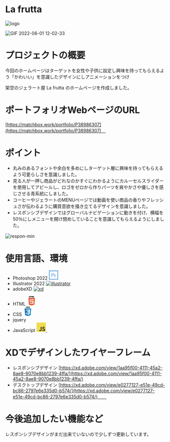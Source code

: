 # La frutta

![logo](https://user-images.githubusercontent.com/87799790/171312209-f0950b53-063d-4f14-8566-4f1cfeb98920.png)

![GIF 2022-06-01 12-02-33](https://user-images.githubusercontent.com/87799790/171319672-d762988d-d930-45d5-88e3-bc2add0dee20.gif)


# プロジェクトの概要
今回のホームページはターゲットを女性や子供に設定し興味を持ってもらえるよう「かわいい」を意識したデザインにしアニメーションをつけ  

架空のジェラート屋 La frutta のホームページを作成しました。  

# ポートフォリオWebページのURL
[https://matchbox.work/portfolio/P38986307](https://matchbox.work/portfolio/P38986307)　


# ポイント
- 丸みのあるフォントや余白を多めにしターゲット層に興味を持ってもらえるよう可愛らしさを意識しました。  
- 見る人が一押し商品がどれなのかすぐにわかるようにカルーセルスライダーを使用してアピールし、ロゴをゼロから作りパーツを爽やかさや優しさを感じさせる青系統にしました。  
- コーヒーやジェラートのMENUページでは動画を使い商品の香りやフレッシュさが伝わるように購買意欲を掻き立てるデザインを意識しました。  
- レスポンシブデザインではグローバルナビゲーションに動きを付け、横幅を50％にしメニューを開け閉めしていることを意識してもらえるようにしました。  

![respon-min](https://user-images.githubusercontent.com/87799790/173310790-c5ee87dd-0864-4cb7-8d7a-4f2fedd5a60d.gif)　


# 使用言語、環境
- Photoshop 2022 <a href="https://www.photoshop.com/en" target="_blank" rel="noreferrer"> 
    <img src="https://raw.githubusercontent.com/devicons/devicon/master/icons/photoshop/photoshop-line.svg" alt="photoshop" width="30" height="30"/> </a> 
- Illustrator 2022 <a href="https://www.adobe.com/in/products/illustrator.html" target="_blank" rel="noreferrer"> 
    <img src="https://www.vectorlogo.zone/logos/adobe_illustrator/adobe_illustrator-icon.svg" alt="illustrator" width="30" height="30"/> </a> 
- adobeXD <a href="https://www.adobe.com/products/xd.html" target="_blank" rel="noreferrer"> 
    <img src="https://cdn.worldvectorlogo.com/logos/adobe-xd.svg" alt="xd" width="30" height="30"/> </a> </p>
- HTML <a href="https://www.w3.org/html/" target="_blank" rel="noreferrer"> 
    <img src="https://raw.githubusercontent.com/devicons/devicon/master/icons/html5/html5-original-wordmark.svg" alt="html5" width="30" height="30"/> </a> 
- CSS <a href="https://www.w3schools.com/css/" target="_blank" rel="noreferrer"> 
    <img src="https://raw.githubusercontent.com/devicons/devicon/master/icons/css3/css3-original-wordmark.svg" alt="css3" width="30" height="30"/> </a>
- jquery
- JavaScript <a href="https://developer.mozilla.org/en-US/docs/Web/JavaScript" target="_blank" rel="noreferrer">
    <img src="https://raw.githubusercontent.com/devicons/devicon/master/icons/javascript/javascript-original.svg" alt="javascript" width="30" height="30"/> </a>　　


# XDでデザインしたワイヤーフレーム
- レスポンシブデザイン [https://xd.adobe.com/view/1aa95f00-4111-45a2-8ae8-9070e8bb1239-4ffa/](https://xd.adobe.com/view/1aa95f00-4111-45a2-8ae8-9070e8bb1239-4ffa/)
- デスクトップデザイン [https://xd.adobe.com/view/e0277127-e51e-49cd-bc86-2797e6e335d0-b574/](https://xd.adobe.com/view/e0277127-e51e-49cd-bc86-2797e6e335d0-b574/)　　


# 今後追加したい機能など
レスポンシブデザインがまだ出来ていないので少しずつ更新しています。

